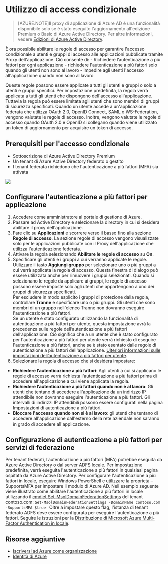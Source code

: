 <properties
	pageTitle="Accesso condizionale per le applicazioni pubblicate con Proxy dell'applicazione AD Azure"
	description="Viene descritto come configurare l'accesso condizionale per le applicazioni pubblicate per l'accesso in remoto tramite Proxy dell’applicazione AD Azure."
	services="active-directory"
	documentationCenter=""
	authors="rkarlin"
	manager="msStevenPo"
	editor=""/>

<tags
	ms.service="active-directory"
	ms.workload="identity"
	ms.tgt_pltfrm="na"
	ms.devlang="na"
	ms.topic="article"
	ms.date="08/09/2015"
	ms.author="rkarlin"/>

# Utilizzo di access condizionale
> [AZURE.NOTE]Il proxy di applicazione di Azure AD è una funzionalità disponibile solo se è stato eseguito l'aggiornamento all'edizione Premium o Basic di Azure Active Directory. Per altre informazioni, vedere [Edizioni di Azure Active Directory](https://msdn.microsoft.com/library/azure/dn532272.aspx).

È ora possibile abilitare le regole di accesso per garantire l'accesso condizionale a utenti e gruppi di accesso alle applicazioni pubblicate tramite Proxy dell'applicazione. Ciò consente di: - Richiedere l’autenticazione a più fattori per ogni applicazione - richiedere l'autenticazione a più fattori solo quando gli utenti non sono al lavoro - Impedire agli utenti l'accesso all'applicazione quando non sono al lavoro

Queste regole possono essere applicate a tutti gli utenti e gruppi o solo a utenti e gruppi specifici. Per impostazione predefinita, la regola verrà applicata a tutti gli utenti che dispongono dell'accesso all'applicazione. Tuttavia la regola può essere limitata agli utenti che sono membri di gruppi di sicurezza specificati. Quando un utente accede a un'applicazione federata che utilizza OAuth 2.0, OpenID Connect, SAML o WS-Federation, vengono valutate le regole di accesso. Inoltre, vengono valutate le regole di accesso quando OAuth 2.0 e OpenID si collegano quando viene utilizzato un token di aggiornamento per acquisire un token di accesso.

## Prerequisiti per l'accesso condizionale

- Sottoscrizione di Azure Active Directory Premium 
- Un tenant di Azure Active Directory federato o gestito 
- I tenant federata richiedono che l'autenticazione a più fattori (MFA) sia attivata 

![](http://i.imgur.com/rv28onQ.png)

## Configurare l'autenticazione a più fattori per applicazione
1. Accedere come amministratore al portale di gestione di Azure.
2. Passare ad Active Directory e selezionare la directory in cui si desidera abilitare il proxy dell'applicazione.
3. Fare clic su **Applicazioni** e scorrere verso il basso fino alla sezione **Regole di accesso**. La sezione regole di accesso vengono visualizzate solo per le applicazioni pubblicate con il Proxy dell'applicazione che utilizza l'autenticazione federata.
4. Attivare la regola selezionando **Abilitare le regole di accesso** su **On**.
5. Specificare gli utenti e i gruppi a cui verranno applicate le regole. Utilizzare il tasto **Aggiungi gruppo** per selezionare uno o più gruppi a cui verrà applicata la regola di accesso. Questa finestra di dialogo può essere utilizzata anche per rimuovere i gruppi selezionati. Quando si selezionano le regole da applicare ai gruppi, le regole di accesso possono essere imposte solo agli utenti che appartengono a uno dei gruppi di sicurezza specificati. <br> Per escludere in modo esplicito i gruppi di protezione dalla regola, controllare **Tranne** e specificare uno o più gruppi. Gli utenti che sono membri di un gruppo nell'elenco Tranne non dovranno eseguire l'autenticazione a più fattori. <br>Se un utente è stato configurato utilizzando la funzionalità di autenticazione a più fattori per utente, questa impostazione avrà la precedenza sulle regole dell’autenticazione a più fattori dell’applicazione. Ciò significa che a un utente che è stato configurato per l'autenticazione a più fattori per utente verrà richiesto di eseguire l'autenticazione a più fattori, anche se è stato esentato dalle regole di autenticazione a più fattori dell'applicazione. [Ulteriori informazioni sulle impostazioni dell’autenticazione a più fattori per utente](../multi-factor-authentication/multi-factor-authentication.md). 
6. Selezionare la regola di accesso che si desidera impostare:
- **Richiedere l’autenticazione a più fattori**: Agli utenti a cui si applicano le regole di accesso verrà richiesta l'autenticazione a più fattori prima di accedere all'applicazione a cui viene applicata la regola.
- **Richiedere l’autenticazione a più fattori quando non è al lavoro**: Gli utenti che tentano di accedere all'applicazione da un indirizzo IP attendibile non dovranno eseguire l'autenticazione a più fattori. Gli intervalli di indirizzi IP attendibili possono essere configurati nella pagina Impostazioni di autenticazione a più fattori.
- **Bloccare l'accesso quando non si è al lavoro**: gli utenti che tentano di accedere all'applicazione dall'esterno della rete aziendale non saranno in grado di accedere all'applicazione.


## Configurazione di autenticazione a più fattori per servizi di federazione
Per tenant federati, l’autenticazione a più fattori (MFA) potrebbe eseguita da Azure Active Directory o dal server ADFS locale. Per impostazione predefinita, verrà eseguita l'autenticazione a più fattori in qualsiasi pagina ospitata da Azure Active Directory. Per configurare l'autenticazione a più fattori in locale, eseguire Windows PowerShell e utilizzare la proprietà – SupportsMFA per impostare il modulo di Azure AD. Nell'esempio seguente viene illustrato come abilitare l'autenticazione a più fattori in locale utilizzando il [cmdlet Set-MsolDomainFederationSettings](https://msdn.microsoft.com/library/azure/dn194088.aspx) del tenant contoso.com: `Set-MsolDomainFederationSettings -DomainName contoso.com -SupportsMFA $true ` Oltre a impostare questo flag, l'istanza di tenant federato ADFS deve essere configurata per eseguire l'autenticazione a più fattori. Seguire le istruzioni per la [Distribuzione di Microsoft Azure Multi-Factor Authentication in locale](http://technet.microsoft.com/library/dn280946.aspx).
## Risorse aggiuntive

* [Iscriversi ad Azure come organizzazione](..sign-up-organization.md)
* [Identità di Azure](..fundamentals-identity.md)

<!---HONumber=August15_HO8-->